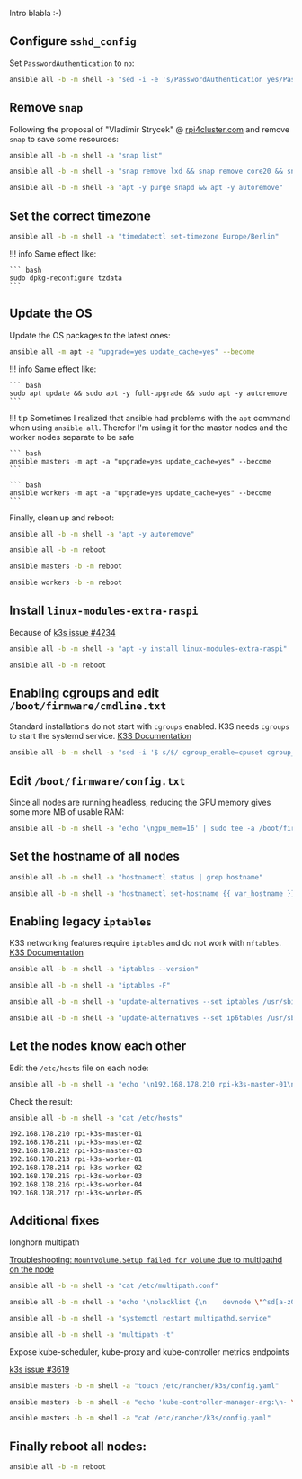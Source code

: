 Intro blabla :-)

## Configure `sshd_config`

Set `PasswordAuthentication` to `no`:

``` bash
ansible all -b -m shell -a "sed -i -e 's/PasswordAuthentication yes/PasswordAuthentication no/g' /etc/ssh/sshd_config"
```

## Remove `snap`

Following the proposal of "Vladimir Strycek" @ [rpi4cluster.com](https://rpi4cluster.com/k3s/k3s-os-setting/#remove-snap) and remove `snap` to save some resources:

``` bash
ansible all -b -m shell -a "snap list"
```

``` bash
ansible all -b -m shell -a "snap remove lxd && snap remove core20 && snap remove snapd"
```

``` bash
ansible all -b -m shell -a "apt -y purge snapd && apt -y autoremove"
```

## Set the correct timezone

``` bash
ansible all -b -m shell -a "timedatectl set-timezone Europe/Berlin"
```

!!! info
    Same effect like:

    ``` bash
    sudo dpkg-reconfigure tzdata
    ```

## Update the OS

Update the OS packages to the latest ones:

``` bash
ansible all -m apt -a "upgrade=yes update_cache=yes" --become
```

!!! info
    Same effect like:

    ``` bash
    sudo apt update && sudo apt -y full-upgrade && sudo apt -y autoremove
    ```

!!! tip
    Sometimes I realized that ansible had problems with the `apt` command when using `ansible all`. Therefor I'm using it for the master nodes and the worker nodes separate to be safe

    ``` bash
    ansible masters -m apt -a "upgrade=yes update_cache=yes" --become
    ```

    ``` bash
    ansible workers -m apt -a "upgrade=yes update_cache=yes" --become
    ```

Finally, clean up and reboot:

``` bash
ansible all -b -m shell -a "apt -y autoremove"
```

``` bash
ansible all -b -m reboot
```

``` bash
ansible masters -b -m reboot
```

``` bash
ansible workers -b -m reboot
```

## Install `linux-modules-extra-raspi`

Because of [k3s issue #4234](https://github.com/k3s-io/k3s/issues/4234)

``` bash
ansible all -b -m shell -a "apt -y install linux-modules-extra-raspi"
```

``` bash
ansible all -b -m reboot
```

## Enabling cgroups and edit `/boot/firmware/cmdline.txt`

Standard installations do not start with `cgroups` enabled. K3S needs `cgroups` to start the systemd service. [K3S Documentation](https://rancher.com/docs/k3s/latest/en/advanced/#enabling-cgroups-for-raspbian-buster)

``` bash
ansible all -b -m shell -a "sed -i '$ s/$/ cgroup_enable=cpuset cgroup_enable=memory cgroup_memory=1 swapaccount=1/' /boot/firmware/cmdline.txt"
```

## Edit `/boot/firmware/config.txt`

Since all nodes are running headless, reducing the GPU memory gives some more MB of usable RAM:

``` bash
ansible all -b -m shell -a "echo '\ngpu_mem=16' | sudo tee -a /boot/firmware/config.txt"
```

## Set the hostname of all nodes

``` bash
ansible all -b -m shell -a "hostnamectl status | grep hostname"
```

``` bash
ansible all -b -m shell -a "hostnamectl set-hostname {{ var_hostname }}"
```

## Enabling legacy `iptables`

K3S networking features require `iptables` and do not work with `nftables`. [K3S Documentation](https://rancher.com/docs/k3s/latest/en/advanced/#enabling-legacy-iptables-on-raspbian-buster)

```bash
ansible all -b -m shell -a "iptables --version"
```

``` bash
ansible all -b -m shell -a "iptables -F"
```

``` bash
ansible all -b -m shell -a "update-alternatives --set iptables /usr/sbin/iptables-legacy"
```

``` bash
ansible all -b -m shell -a "update-alternatives --set ip6tables /usr/sbin/ip6tables-legacy"
```

## Let the nodes know each other

Edit the `/etc/hosts` file on each node:

``` bash
ansible all -b -m shell -a "echo '\n192.168.178.210 rpi-k3s-master-01\n192.168.178.211 rpi-k3s-master-02\n192.168.178.212 rpi-k3s-master-03\n192.168.178.213 rpi-k3s-worker-01\n192.168.178.214 rpi-k3s-worker-02\n192.168.178.215 rpi-k3s-worker-03\n192.168.178.216 rpi-k3s-worker-04\n192.168.178.217 rpi-k3s-worker-05' | sudo tee -a /etc/hosts"
```

Check the result:

``` bash
ansible all -b -m shell -a "cat /etc/hosts"
```

``` bash
192.168.178.210 rpi-k3s-master-01
192.168.178.211 rpi-k3s-master-02
192.168.178.212 rpi-k3s-master-03
192.168.178.213 rpi-k3s-worker-01
192.168.178.214 rpi-k3s-worker-02
192.168.178.215 rpi-k3s-worker-03
192.168.178.216 rpi-k3s-worker-04
192.168.178.217 rpi-k3s-worker-05
```

## Additional fixes

longhorn multipath

[Troubleshooting: `MountVolume.SetUp failed for volume` due to multipathd on the node](https://longhorn.io/kb/troubleshooting-volume-with-multipath/)

``` bash
ansible all -b -m shell -a "cat /etc/multipath.conf"
```

``` bash
ansible all -b -m shell -a "echo '\nblacklist {\n    devnode \"^sd[a-z0-9]+\"\n}' | sudo tee -a /etc/multipath.conf"
```

``` bash
ansible all -b -m shell -a "systemctl restart multipathd.service"
```

``` bash
ansible all -b -m shell -a "multipath -t"
```

Expose kube-scheduler, kube-proxy and kube-controller metrics endpoints

[k3s issue #3619](https://github.com/k3s-io/k3s/issues/3619)

``` bash
ansible masters -b -m shell -a "touch /etc/rancher/k3s/config.yaml"
```

``` bash
ansible masters -b -m shell -a "echo 'kube-controller-manager-arg:\n- \"bind-address=0.0.0.0\"\nkube-proxy-arg:\n- \"metrics-bind-address=0.0.0.0\"\nkube-scheduler-arg:\n- \"bind-address=0.0.0.0\"\netcd-expose-metrics: true' | sudo tee -a /etc/rancher/k3s/config.yaml"
```

``` bash
ansible masters -b -m shell -a "cat /etc/rancher/k3s/config.yaml"
```

## Finally reboot all nodes:

``` bash
ansible all -b -m reboot
```
